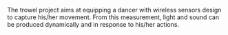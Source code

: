 The trowel project aims at equipping a dancer with wireless sensors design to capture his/her movement. From this measurement, light and sound can be produced dynamically and in response to his/her actions.